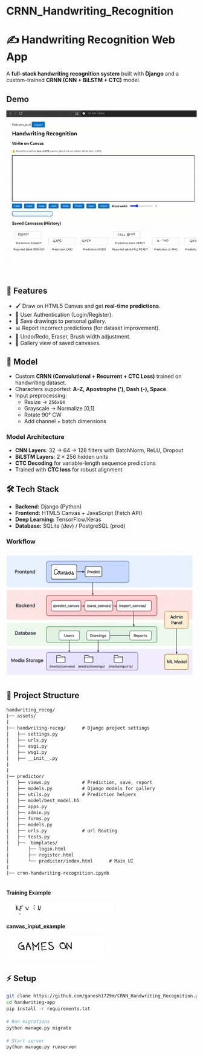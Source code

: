 # CRNN_Handwriting_Recognition

# ✍️ Handwriting Recognition Web App

A **full-stack handwriting recognition system** built with **Django** and a custom-trained **CRNN (CNN + BiLSTM + CTC)** model.


## Demo
![Demo](assets/DEMO.gif)

## 🚀 Features
- 🖌️ Draw on HTML5 Canvas and get **real-time predictions**.
- 🔑 User Authentication (Login/Register).
- 💾 Save drawings to personal gallery.
- 📊 Report incorrect predictions (for dataset improvement).
- 🔄 Undo/Redo, Eraser, Brush width adjustment.
- 📂 Gallery view of saved canvases.

## 🧠 Model
- Custom **CRNN (Convolutional + Recurrent + CTC Loss)** trained on handwriting dataset.
- Characters supported: **A–Z, Apostrophe ('), Dash (-), Space**.
- Input preprocessing:
  - Resize → `256x64`
  - Grayscale → Normalize [0,1]
  - Rotate 90° CW
  - Add channel + batch dimensions

### Model Architecture
- **CNN Layers**: 32 → 64 → 128 filters with BatchNorm, ReLU, Dropout
- **BiLSTM Layers**: 2 × 256 hidden units
- **CTC Decoding** for variable-length sequence predictions
- Trained with **CTC loss** for robust alignment

## 🛠️ Tech Stack
- **Backend:** Django (Python)
- **Frontend:** HTML5 Canvas + JavaScript (Fetch API)
- **Deep Learning:** TensorFlow/Keras
- **Database:** SQLite (dev) / PostgreSQL (prod)

### Workflow
![workflow](assets/workflow.png)

## 📂 Project Structure

```
handwriting_recog/
|── assets/
|
|── handwriting-recog/      # Django project settings
│   ├── settings.py
│   ├── urls.py
│   ├── asgi.py
│   ├── wsgi.py
│   ├── __init__.py
|
|
|── predictor/
│   ├── views.py            # Prediction, save, report
│   ├── models.py           # Django models for gallery
│   ├── utils.py            # Prediction helpers
│   |── model/best_model.h5
│   ├── apps.py
│   ├── admin.py
│   ├── forms.py
│   ├── models.py
│   ├── urls.py             # url Routing
│   ├── tests.py
│   ├──  templates/
│       ├── login.html
│       ├── register.html
│       └── predictor/index.html      # Main UI
|
|── crnn-handwriting-recognition.ipynb


```

#### Training Example
![Training_Example](assets/TEST_0001.jpg)
#### canvas_input_example 
![canvas_input_example](assets/canvas_input_example.png)

## ⚡ Setup
```bash
git clone https://github.com/ganesh1729m/CRNN_Handwriting_Recognition.git
cd handwriting-app
pip install -r requirements.txt

# Run migrations
python manage.py migrate

# Start server
python manage.py runserver
```
